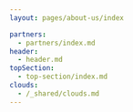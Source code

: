 ```yaml
---
layout: pages/about-us/index

partners:
  - partners/index.md
header:
  - header.md
topSection:
  - top-section/index.md
clouds:
  - /_shared/clouds.md
---
```

